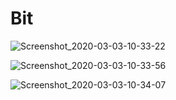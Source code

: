 # Bit

![Screenshot_2020-03-03-10-33-22](https://user-images.githubusercontent.com/55407384/75741113-2e093e00-5d3c-11ea-8215-4c843efecdfe.png)

![Screenshot_2020-03-03-10-33-56](https://user-images.githubusercontent.com/55407384/75741146-4a0cdf80-5d3c-11ea-83cc-2f13f88f896f.png)

![Screenshot_2020-03-03-10-34-07](https://user-images.githubusercontent.com/55407384/75741156-4ed19380-5d3c-11ea-9d08-9aea70d9aedd.png)
